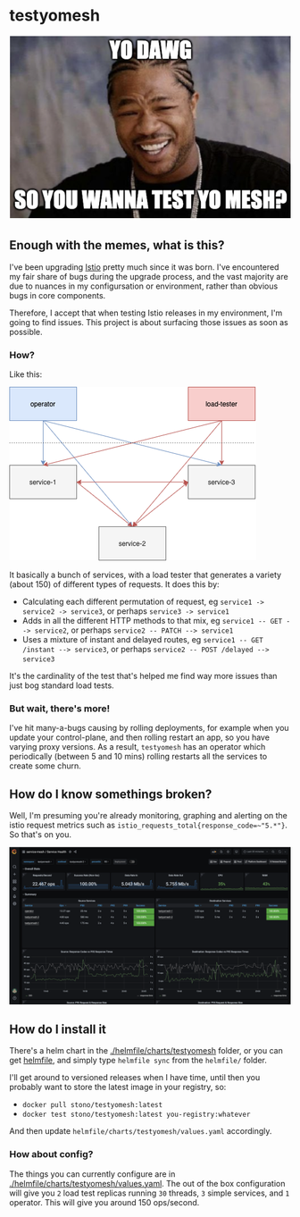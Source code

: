 # testyomesh
![dawg](yodawg.png)

## Enough with the memes, what is this?

I've been upgrading [Istio](https://github.com/istio/istio) pretty much since it was born.  I've encountered my fair share of bugs during the upgrade process, and the vast majority are due to nuances in my configursation or environment, rather than obvious bugs in core components.

Therefore, I accept that when testing Istio releases in my environment, I'm going to find issues.  This project is about surfacing those issues as soon as possible.

### How?

Like this:

![architecture](architecture.png)

It basically a bunch of services, with a load tester that generates a variety (about 150) of different types of requests.  It does this by:

 - Calculating each different permutation of request, eg `service1 -> service2 -> service3`, or perhaps `service3 -> service1`
 - Adds in all the different HTTP methods to that mix, eg `service1 -- GET --> service2`, or perhaps `service2 -- PATCH --> service1`
 - Uses a mixture of instant and delayed routes, eg `service1 -- GET /instant --> service3`, or perhaps `service2 -- POST /delayed --> service3`

It's the cardinality of the test that's helped me find way more issues than just bog standard load tests.

### But wait, there's more!

I've hit many-a-bugs causing by rolling deployments, for example when you update your control-plane, and then rolling restart an app, so you have varying proxy versions.  As a result, `testyomesh` has an operator which periodically (between 5 and 10 mins) rolling restarts all the services to create some churn.

## How do I know somethings broken?

Well, I'm presuming you're already monitoring, graphing and alerting on the istio request metrics such as `istio_requests_total{response_code=~"5.*"}`.  So that's on you.

![metrics](metrics.png)

## How do I install it

There's a helm chart in the [./helmfile/charts/testyomesh](./helmfile/charts/testyomesh) folder, or you can get [helmfile](https://github.com/roboll/helmfile), and simply type `helmfile sync` from the `helmfile/` folder.

I'll get around to versioned releases when I have time, until then you probably want to store the latest image in your registry, so:

 - `docker pull stono/testyomesh:latest`
 - `docker test stono/testyomesh:latest you-registry:whatever`

 And then update `helmfile/charts/testyomesh/values.yaml` accordingly.

### How about config?

The things you can currently configure are in [./helmfile/charts/testyomesh/values.yaml](./helmfile/charts/testyomesh/values.yaml).  The out of the box configuration will give you `2` load test replicas running `30` threads, `3` simple services, and `1` operator.  This will give you around 150 ops/second.
